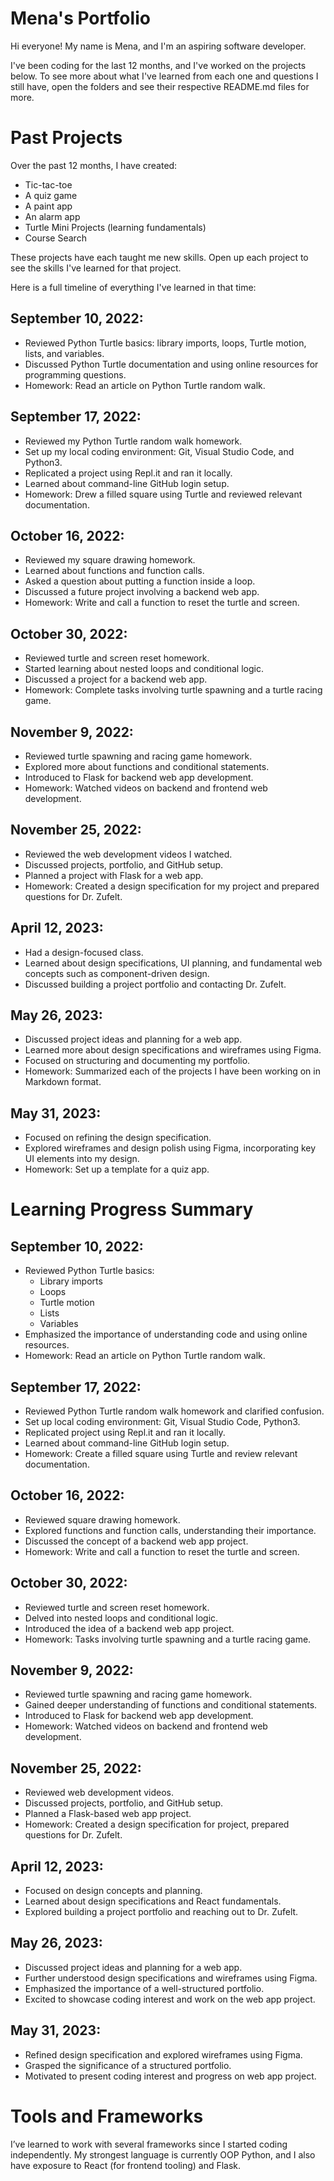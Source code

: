 # Mena's Portfolio

Hi everyone! My name is Mena, and I'm an aspiring software developer.

I've been coding for the last 12 months, and I've worked on the projects below. To see more about what I've learned from each one and questions I still have, open the folders and see their respective README.md files for more. 

# Past Projects
Over the past 12 months, I have created:
* Tic-tac-toe
* A quiz game
* A paint app
* An alarm app
* Turtle Mini Projects (learning fundamentals)
* Course Search

These projects have each taught me new skills. Open up each project to see the skills I've learned for that project.

Here is a full timeline of everything I've learned in that time: 

## September 10, 2022:
- Reviewed Python Turtle basics: library imports, loops, Turtle motion, lists, and variables.
- Discussed Python Turtle documentation and using online resources for programming questions.
- Homework: Read an article on Python Turtle random walk.

## September 17, 2022:
- Reviewed my Python Turtle random walk homework.
- Set up my local coding environment: Git, Visual Studio Code, and Python3.
- Replicated a project using Repl.it and ran it locally.
- Learned about command-line GitHub login setup.
- Homework: Drew a filled square using Turtle and reviewed relevant documentation.

## October 16, 2022:
- Reviewed my square drawing homework.
- Learned about functions and function calls.
- Asked a question about putting a function inside a loop.
- Discussed a future project involving a backend web app.
- Homework: Write and call a function to reset the turtle and screen.

## October 30, 2022:
- Reviewed turtle and screen reset homework.
- Started learning about nested loops and conditional logic.
- Discussed a project for a backend web app.
- Homework: Complete tasks involving turtle spawning and a turtle racing game.

## November 9, 2022:
- Reviewed turtle spawning and racing game homework.
- Explored more about functions and conditional statements.
- Introduced to Flask for backend web app development.
- Homework: Watched videos on backend and frontend web development.

## November 25, 2022:
- Reviewed the web development videos I watched.
- Discussed projects, portfolio, and GitHub setup.
- Planned a project with Flask for a web app.
- Homework: Created a design specification for my project and prepared questions for Dr. Zufelt.

## April 12, 2023:
- Had a design-focused class.
- Learned about design specifications, UI planning, and fundamental web concepts such as component-driven design.
- Discussed building a project portfolio and contacting Dr. Zufelt.

## May 26, 2023:
- Discussed project ideas and planning for a web app.
- Learned more about design specifications and wireframes using Figma.
- Focused on structuring and documenting my portfolio.
- Homework: Summarized each of the projects I have been working on in Markdown format.

## May 31, 2023:
- Focused on refining the design specification.
- Explored wireframes and design polish using Figma, incorporating key UI elements into my design.
- Homework: Set up a template for a quiz app.

# Learning Progress Summary

## September 10, 2022:
- Reviewed Python Turtle basics:
  - Library imports
  - Loops
  - Turtle motion
  - Lists
  - Variables
- Emphasized the importance of understanding code and using online resources.
- Homework: Read an article on Python Turtle random walk.

## September 17, 2022:
- Reviewed Python Turtle random walk homework and clarified confusion.
- Set up local coding environment: Git, Visual Studio Code, Python3.
- Replicated project using Repl.it and ran it locally.
- Learned about command-line GitHub login setup.
- Homework: Create a filled square using Turtle and review relevant documentation.

## October 16, 2022:
- Reviewed square drawing homework.
- Explored functions and function calls, understanding their importance.
- Discussed the concept of a backend web app project.
- Homework: Write and call a function to reset the turtle and screen.

## October 30, 2022:
- Reviewed turtle and screen reset homework.
- Delved into nested loops and conditional logic.
- Introduced the idea of a backend web app project.
- Homework: Tasks involving turtle spawning and a turtle racing game.

## November 9, 2022:
- Reviewed turtle spawning and racing game homework.
- Gained deeper understanding of functions and conditional statements.
- Introduced to Flask for backend web app development.
- Homework: Watched videos on backend and frontend web development.

## November 25, 2022:
- Reviewed web development videos.
- Discussed projects, portfolio, and GitHub setup.
- Planned a Flask-based web app project.
- Homework: Created a design specification for project, prepared questions for Dr. Zufelt.

## April 12, 2023:
- Focused on design concepts and planning.
- Learned about design specifications and React fundamentals.
- Explored building a project portfolio and reaching out to Dr. Zufelt.

## May 26, 2023:
- Discussed project ideas and planning for a web app.
- Further understood design specifications and wireframes using Figma.
- Emphasized the importance of a well-structured portfolio.
- Excited to showcase coding interest and work on the web app project.

## May 31, 2023:
- Refined design specification and explored wireframes using Figma.
- Grasped the significance of a structured portfolio.
- Motivated to present coding interest and progress on web app project.

# Tools and Frameworks
I’ve learned to work with several frameworks since I started coding independently. My strongest language is currently OOP Python, and I also have exposure to React (for frontend tooling) and Flask.
